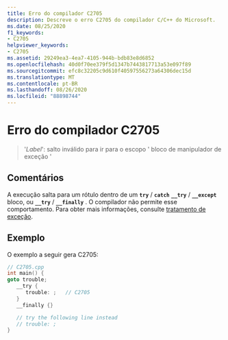 ```yaml
---
title: Erro do compilador C2705
description: Descreve o erro C2705 do compilador C/C++ do Microsoft.
ms.date: 08/25/2020
f1_keywords:
- C2705
helpviewer_keywords:
- C2705
ms.assetid: 29249ea3-4ea7-4105-944b-bdb83e8d6852
ms.openlocfilehash: 40d0f70ee379f5d1347b7443817713a53e097f89
ms.sourcegitcommit: efc8c32205c9d610f40597556273a64306dec15d
ms.translationtype: MT
ms.contentlocale: pt-BR
ms.lasthandoff: 08/26/2020
ms.locfileid: "88898744"
---
```

# <a name="compiler-error-c2705"></a>Erro do compilador C2705

> '*Label*': salto inválido para ir para o escopo ' bloco de manipulador de exceção '

## <a name="remarks"></a>Comentários

A execução salta para um rótulo dentro de um **`try`** / **`catch`** **`__try`** / **`__except`** bloco, ou **`__try`** / **`__finally`** . O compilador não permite esse comportamento. Para obter mais informações, consulte [tratamento de exceção](../../cpp/exception-handling-in-visual-cpp.md).

## <a name="example"></a>Exemplo

O exemplo a seguir gera C2705:

```cpp
// C2705.cpp
int main() {
goto trouble;
   __try {
      trouble: ;   // C2705
   }
   __finally {}

   // try the following line instead
   // trouble: ;
}
```
